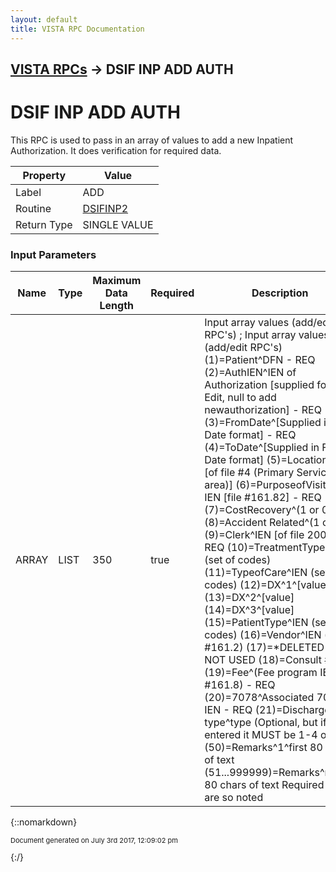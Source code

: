 ```yaml
---
layout: default
title: VISTA RPC Documentation
---
```


## [VISTA RPCs](TableOfContents) &#8594; DSIF INP ADD AUTH
# DSIF INP ADD AUTH

This RPC is used to pass in an array of values to add a new Inpatient Authorization.  It does verification for required data.

Property | Value
--- | ---
Label | ADD
Routine | [DSIFINP2](http://code.osehra.org/dox/Routine_DSIFINP2_source.html)
Return Type | SINGLE VALUE


### Input Parameters

Name | Type | Maximum Data Length | Required | Description
--- | --- | --- | --- | ---
ARRAY | LIST | 350 | true |  Input array values (add/edit RPC&#x27;s) ; Input array values (add/edit RPC&#x27;s)  (1)&#x3D;Patient^DFN - REQ  (2)&#x3D;AuthIEN^IEN of Authorization [supplied for an Edit, null to add newauthorization] - REQ  (3)&#x3D;FromDate^[Supplied in FM Date format] - REQ  (4)&#x3D;ToDate^[Supplied in FM Date format]  (5)&#x3D;Location^IEN [of file #4 (Primary Service area)]   (6)&#x3D;PurposeofVisit^POV IEN [file #161.82] - REQ  (7)&#x3D;CostRecovery^(1 or 0)  (8)&#x3D;Accident Related^(1 or 0)  (9)&#x3D;Clerk^IEN [of file 200] - REQ  (10)&#x3D;TreatmentType^IEN (set of codes)  (11)&#x3D;TypeofCare^IEN (set of codes)  (12)&#x3D;DX^1^[value]  (13)&#x3D;DX^2^[value]  (14)&#x3D;DX^3^[value]  (15)&#x3D;PatientType^IEN (set of codes)   (16)&#x3D;Vendor^IEN (of file #161.2)  (17)&#x3D;*DELETED - NOT USED  (18)&#x3D;Consult #^IEN  (19)&#x3D;Fee^(Fee program IEN file #161.8) - REQ  (20)&#x3D;7078^Associated 7078 IEN - REQ  (21)&#x3D;Discharge type^type (Optional, but if entered it MUST be 1-4 only)  (50)&#x3D;Remarks^1^first 80 chars of text  (51...999999)&#x3D;Remarks^n^next 80 chars of text Required fields are so noted



{::nomarkdown} <br/><p style="font-size: 11px">Document generated on July 3rd 2017, 12:09:02 pm</p>{:/}